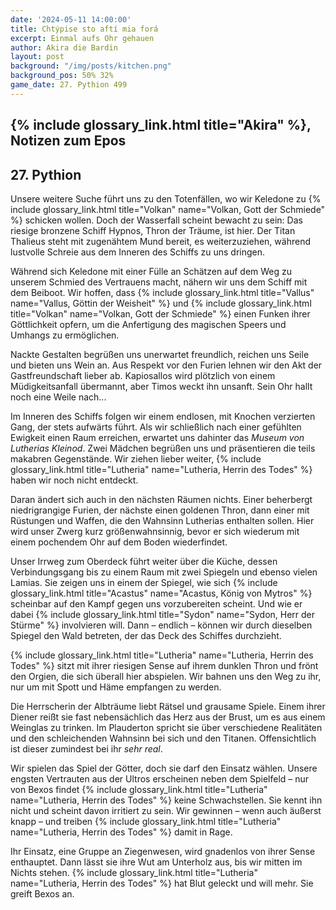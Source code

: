 ```yaml
---
date: '2024-05-11 14:00:00'
title: Chtýpise sto aftí mia forá
excerpt: Einmal aufs Ohr gehauen
author: Akira die Bardin
layout: post
background: "/img/posts/kitchen.png"
background_pos: 50% 32%
game_date: 27. Pythion 499
---
```


## {% include glossary_link.html title="Akira" %}, Notizen zum Epos

## 27. Pythion
Unsere weitere Suche führt uns zu den Totenfällen, wo wir Keledone zu {% include glossary_link.html title="Volkan" name="Volkan, Gott der Schmiede" %} schicken wollen. Doch der Wasserfall scheint bewacht zu sein: Das riesige bronzene Schiff Hypnos, Thron der Träume, ist hier. Der Titan Thalieus steht mit zugenähtem Mund bereit, es weiterzuziehen, während lustvolle Schreie aus dem Inneren des Schiffs zu uns dringen.

Während sich Keledone mit einer Fülle an Schätzen auf dem Weg zu unserem Schmied des Vertrauens macht, nähern wir uns dem Schiff mit dem Beiboot. Wir hoffen, dass {% include glossary_link.html title="Vallus" name="Vallus, Göttin der Weisheit" %} und {% include glossary_link.html title="Volkan" name="Volkan, Gott der Schmiede" %} einen Funken ihrer Göttlichkeit opfern, um die Anfertigung des magischen Speers und Umhangs zu ermöglichen.

Nackte Gestalten begrüßen uns unerwartet freundlich, reichen uns Seile und bieten uns Wein an. Aus Respekt vor den Furien lehnen wir den Akt der Gastfreundschaft lieber ab. Kapiosallos wird plötzlich von einem Müdigkeitsanfall übermannt, aber Timos weckt ihn unsanft. Sein Ohr hallt noch eine Weile nach...

Im Inneren des Schiffs folgen wir einem endlosen, mit Knochen verzierten Gang, der stets aufwärts führt. Als wir schließlich nach einer gefühlten Ewigkeit einen Raum erreichen, erwartet uns dahinter das _Museum von Lutherias Kleinod_. Zwei Mädchen begrüßen uns und präsentieren die teils makabren Gegenstände. Wir ziehen lieber weiter, {% include glossary_link.html title="Lutheria" name="Lutheria, Herrin des Todes" %} haben wir noch nicht entdeckt.

Daran ändert sich auch in den nächsten Räumen nichts. Einer beherbergt niedrigrangige Furien, der nächste einen goldenen Thron, dann einer mit Rüstungen und Waffen, die den Wahnsinn Lutherias enthalten sollen. Hier wird unser Zwerg kurz größenwahnsinnig, bevor er sich wiederum mit einem pochendem Ohr auf dem Boden wiederfindet.

Unser Irrweg zum Oberdeck führt weiter über die Küche, dessen Verbindungsgang bis zu einem Raum mit zwei Spiegeln und ebenso vielen Lamias. Sie zeigen uns in einem der Spiegel, wie sich {% include glossary_link.html title="Acastus" name="Acastus, König von Mytros" %} scheinbar auf den Kampf gegen uns vorzubereiten scheint. Und wie er dabei {% include glossary_link.html title="Sydon" name="Sydon, Herr der Stürme" %} involvieren will. Dann – endlich – können wir durch dieselben Spiegel den Wald betreten, der das Deck des Schiffes durchzieht.

{% include glossary_link.html title="Lutheria" name="Lutheria, Herrin des Todes" %} sitzt mit ihrer riesigen Sense auf ihrem dunklen Thron und frönt den Orgien, die sich überall hier abspielen. Wir bahnen uns den Weg zu ihr, nur um mit Spott und Häme empfangen zu werden.

Die Herrscherin der Albträume liebt Rätsel und grausame Spiele. Einem ihrer Diener reißt sie fast nebensächlich das Herz aus der Brust, um es aus einem Weinglas zu trinken. Im Plauderton spricht sie über verschiedene Realitäten und den schleichenden Wahnsinn bei sich und den Titanen. Offensichtlich ist dieser zumindest bei ihr _sehr real_.

Wir spielen das Spiel der Götter, doch sie darf den Einsatz wählen. Unsere engsten Vertrauten aus der Ultros erscheinen neben dem Spielfeld – nur von Bexos findet {% include glossary_link.html title="Lutheria" name="Lutheria, Herrin des Todes" %} keine Schwachstellen. Sie kennt ihn nicht und scheint davon irritiert zu sein. Wir gewinnen – wenn auch äußerst knapp – und treiben {% include glossary_link.html title="Lutheria" name="Lutheria, Herrin des Todes" %} damit in Rage.

Ihr Einsatz, eine Gruppe an Ziegenwesen, wird gnadenlos von ihrer Sense enthauptet. Dann lässt sie ihre Wut am Unterholz aus, bis wir mitten im Nichts stehen. {% include glossary_link.html title="Lutheria" name="Lutheria, Herrin des Todes" %} hat Blut geleckt und will mehr. Sie greift Bexos an.
